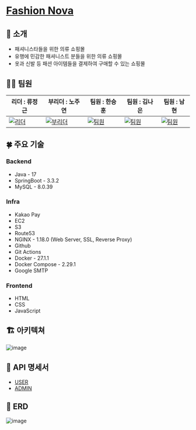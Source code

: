 # [Fashion Nova](https://super-nova.store)

## 👋 소개
- 패셔니스타들을 위한 의류 쇼핑몰
- 유행에 민감한 패셔니스트 분들을 위한 의류 쇼핑몰
- 옷과 신발 등 패션 아이템들을 결제하여 구매할 수 있는 쇼핑몰

## 👩‍💻 팀원
| 리더 : 류정근 | 부리더 : 노주연 | 팀원 : 한승훈 | 팀원 : 김나은 | 팀원 : 남현 |
|--------------------------------------------|--------------------------------------------|---------------------------------------------|--------------------------------------------|-------------------------------------------|
| [![리더](https://ca.slack-edge.com/T06B9PCLY1E-U06JPJSNU3V-f6586eb74a91-512)](https://github.com/Ryujeonggeun) | [![부리더](https://ca.slack-edge.com/T06B9PCLY1E-U06JJ54R58E-gecdaece848b-512)](https://github.com/secondJW) | [![팀원](https://ca.slack-edge.com/T06B9PCLY1E-U06TQHCJNF7-7d365c002ce9-512)](https://github.com/harvey11010) | [![팀원](https://ca.slack-edge.com/T06B9PCLY1E-U06JPQVAGVB-b1fa06f2b32f-512)](https://github.com/ne103) | [![팀원](https://ca.slack-edge.com/T06B9PCLY1E-U06NX2VSXLL-e14cbbf1a3bd-512)](https://github.com/equis3351) |

## 🍀 주요 기술
### Backend

- Java - 17
- SpringBoot - 3.3.2
- MySQL - 8.0.39

### Infra

- Kakao Pay
- EC2
- S3
- Route53
- NGINX - 1.18.0 (Web Server, SSL, Reverse Proxy)
- Github
- Git Actions
- Docker - 27.1.1
- Docker Compose - 2.29.1
- Google SMTP

### Frontend

- HTML
- CSS
- JavaScript

## 🏗 아키텍쳐
![image](https://github.com/user-attachments/assets/3b4acc08-f6ab-459f-b15d-729078eb2341)

## 📖 API 명세서
- [USER](https://teamsparta.notion.site/454bce9707ea49d59b62cb1f49099f1e?v=ca33dd6f50994cdf9e35fe59e95cf327&pvs=4)<br>
- [ADMIN](https://teamsparta.notion.site/9e745b4f779443f8954598cec9e2452b?v=db7b5a28c6d84520b38c683bf7168f4b&pvs=4)

## 📝 ERD
![image](https://github.com/user-attachments/assets/300c9d02-45e8-4fcb-8db6-3e0185cfc94f)

